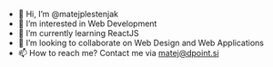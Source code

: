 - 👋 Hi, I’m @matejplestenjak
- 👀 I’m interested in Web Development
- 🌱 I’m currently learning ReactJS
- 💞️ I’m looking to collaborate on Web Design and Web Applications
- 📫 How to reach me? Contact me via matej@dpoint.si

<!---
matejplestenjak/matejplestenjak is a ✨ special ✨ repository because its `README.md` (this file) appears on your GitHub profile.
You can click the Preview link to take a look at your changes.
--->
